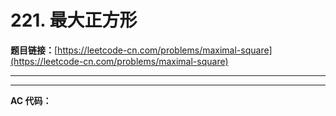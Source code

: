 # 221. 最大正方形

**题目链接：**[https://leetcode-cn.com/problems/maximal-square](https://leetcode-cn.com/problems/maximal-square)

---

<Cards card="leetcode_221_maximal-square"></Cards>

---

**AC 代码：**

```java

```